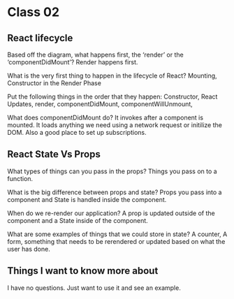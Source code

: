 # Class 02

## React lifecycle

Based off the diagram, what happens first, the ‘render’ or the ‘componentDidMount’?
    Render happens first.

What is the very first thing to happen in the lifecycle of React?
    Mounting, Constructor in the Render Phase

Put the following things in the order that they happen: 
    Constructor, React Updates, render, componentDidMount, componentWillUnmount,

What does componentDidMount do?
    It invokes after a component is mounted. It loads anything we need using a network request or initilize the DOM. Also a good place to set up subscriptions.

## React State Vs Props

What types of things can you pass in the props?
    Things you pass on to a function. 

What is the big difference between props and state?
    Props you pass into a component and State is handled inside the component.

When do we re-render our application?
    A prop is updated outside of the component and a State inside of the component.

What are some examples of things that we could store in state?
    A counter, A form,  something that needs to be rerendered or updated based on what the user has done. 


## Things I want to know more about

I have no questions. Just want to use it and see an example.
